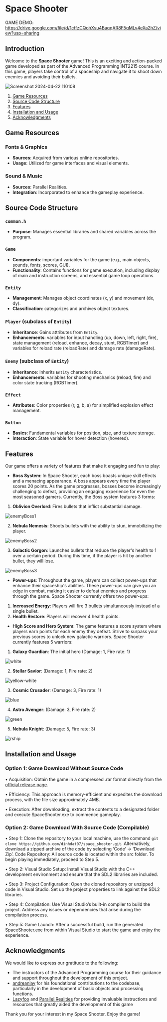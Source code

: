 # Space Shooter

GAME DEMO: https://drive.google.com/file/d/1cffzCQohXsu4BaqqAR8F5qMLv4eXa2hZ/view?usp=sharing

## Introduction
Welcome to the **Space Shooter** game! This is an exciting and action-packed game developed as part of the Advanced Programming INT2215 course. In this game, players take control of a spaceship and navigate it to shoot down enemies and avoiding their bullets.

![Screenshot 2024-04-22 110108](https://github.com/dinhdat07/space_shooter/assets/117900502/8e80ea9a-138d-40df-bfa8-3898abc20c4a)

1. [Game Resources](#game-resources)
2. [Source Code Structure](#source-code-structure)
3. [Features](#features)
4. [Installation and Usage](#installation-and-usage)
5. [Acknowledgments](#acknowledgments)

## Game Resources
### Fonts & Graphics
- **Sources**: Acquired from various online repositories.
- **Usage**: Utilized for game interfaces and visual elements.
### Sound & Music
- **Sources**: Parallel Realities.
- **Integration**: Incorporated to enhance the gameplay experience.

## Source Code Structure
### `common.h`
- **Purpose**: Manages essential libraries and shared variables across the program.
### `Game`
- **Components**: important variables for the game (e.g., main objects, sounds, fonts, scores, GUI).
- **Functionality**: Contains functions for game execution, including display of main and instruction screens, and essential game loop operations.
 
### `Entity`
- **Management**: Manages object coordinates (x, y) and movement (dx, dy).
- **Classification**: categorizes and archives object textures.
### `Player` (subclass of `Entity`)
- **Inheritance**: Gains attributes from `Entity`.
- **Enhancements**: variables for input handling (up, down, left, right, fire), state management (reload, enhance, decay, stunt, RGBTimer) and variables for reload rate (reloadRate) and damage rate (damageRate).
### `Enemy` (subclass of `Entity`)
- **Inheritance**: Inherits `Entity` characteristics.
- **Enhancements**: variables for shooting mechanics (reload, fire) and color state tracking (RGBTimer).
### `Effect`
- **Attributes**: Color properties (r, g, b, a) for simplified explosion effect management.
 
### `Button`
- **Basics**: Fundamental variables for position, size, and texture storage.
- **Interaction**: State variable for hover detection (hovered).


## Features
Our game offers a variety of features that make it engaging and fun to play:

- **Boss System**: In Space Shooter, each boss boasts unique skill effects and a menacing appearance. A boss appears every time the player scores 20 points. As the game progresses, bosses become increasingly challenging to defeat, providing an engaging experience for even the most seasoned gamers.
Currently, the Boss system features 3 forms:

1. **Oblivion Overlord**: Fires bullets that inflict substantial damage.

![enemyBoss1](https://github.com/dinhdat07/space_shooter/assets/117900502/232df6b3-aa9d-4335-9d33-1e3010353731)

2. **Nebula Nemesis**: Shoots bullets with the ability to stun, immobilizing the player.

![enemyBoss2](https://github.com/dinhdat07/space_shooter/assets/117900502/75899f52-2c65-475a-b6ea-3159d7db5583)


3. **Galactic Gorgon**: Launches bullets that reduce the player's health to 1 over a certain period. During this time, if the player is hit by another bullet, they will lose.

![enemyBoss3](https://github.com/dinhdat07/space_shooter/assets/117900502/ac30d52b-d639-4fcc-99e7-a57adb1bcf37)

- **Power-ups**: Throughout the game, players can collect power-ups that enhance their spaceship's abilities. These power-ups can give you an edge in combat, making it easier to defeat enemies and progress through the game.
Space Shooter currently offers two power-ups:
1. **Increased Energy**: Players will fire 3 bullets simultaneously instead of a single bullet.
2. **Health Restore**: Players will recover 4 health points.

- **High Score and Hero System**:
The game features a score system where players earn points for each enemy they defeat. Strive to surpass your previous scores to unlock new galactic warriors.
Space Shooter currently features 5 warriors:

1. **Galaxy Guardian**: The initial hero (Damage: 1, Fire rate: 1)

![white](https://github.com/dinhdat07/space_shooter/assets/117900502/3b7285c5-344a-4b27-9f68-4b897c103e20)

2. **Stellar Savior**: (Damage: 1, Fire rate: 2)

![yellow-white](https://github.com/dinhdat07/space_shooter/assets/117900502/7864f724-d89b-4f0e-b161-c7abf93c6e08)

3. **Cosmic Crusader**: (Damage: 3, Fire rate: 1)

![blue](https://github.com/dinhdat07/space_shooter/assets/117900502/38725a25-a32f-4796-8007-ebfba714add1)

4. **Astro Avenger**: (Damage: 3, Fire rate: 2)

![green](https://github.com/dinhdat07/space_shooter/assets/117900502/7bf29d0e-7cc8-4647-998e-4f53f6c8b3c4)

5. **Nebula Knight**: (Damage: 5, Fire rate: 3)

![rship](https://github.com/dinhdat07/space_shooter/assets/117900502/c64dd1a6-2212-4e9e-9c6c-0ce64957c60e)


## Installation and Usage

### Option 1: Game Download Without Source Code
•	Acquisition: Obtain the game in a compressed .rar format directly from the [official release page](https://github.com/dinhdat07/space_shooter/releases).

•	Efficiency: This approach is memory-efficient and expedites the download process, with the file size approximately 4MB.

•	Execution: After downloading, extract the contents to a designated folder and execute SpaceShooter.exe to commence gameplay.

### Option 2: Game Download With Source Code (Compilable)
•	Step 1: Clone the repository to your local machine, use the command `git clone https://github.com/dinhdat07/space_shooter.git`. Alternatively, download a zipped archive of the code by selecting ‘Code’ -> ‘Download Zip’. Code Repository: All source code is located within the src folder. To begin playing immediately, proceed to Step 5.

• Step 2: Visual Studio Setup: Install Visual Studio with the C++ development environment and ensure that the SDL2 libraries are included.

• Step 3: Project Configuration: Open the cloned repository or unzipped code in Visual Studio. Set up the project properties to link against the SDL2 libraries.

• Step 4: Compilation: Use Visual Studio’s built-in compiler to build the project. Address any issues or dependencies that arise during the compilation process.

• Step 5: Game Launch: After a successful build, run the generated SpaceShooter.exe from within Visual Studio to start the game and enjoy the experience.


## Acknowledgments
We would like to express our gratitude to the following:

- The instructors of the Advanced Programming course for their guidance and support throughout the development of this project.
- [andreanlay](https://github.com/andreanlay/space-shooter-sdl2) for his foundational contributions to the codebase, particularly in the development of basic objects and processing functions.
- [Lazyfoo](https://lazyfoo.net/tutorials/SDL/) and [Parallel Realities](https://www.parallelrealities.co.uk/tutorials/#shooter) for providing invaluable instructions and resources that greatly aided the development of this game


Thank you for your interest in my Space Shooter. Enjoy the game!

